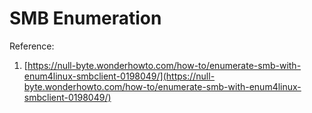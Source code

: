 # SMB Enumeration

Reference:

1. [https://null-byte.wonderhowto.com/how-to/enumerate-smb-with-enum4linux-smbclient-0198049/](https://null-byte.wonderhowto.com/how-to/enumerate-smb-with-enum4linux-smbclient-0198049/)

